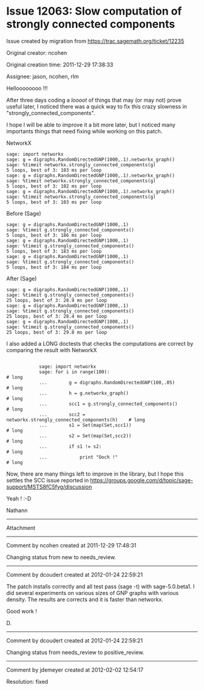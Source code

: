 # Issue 12063: Slow computation of strongly connected components

Issue created by migration from https://trac.sagemath.org/ticket/12235

Original creator: ncohen

Original creation time: 2011-12-29 17:38:33

Assignee: jason, ncohen, rlm

Helloooooooo !!!

After three days coding a *loooot* of things that may (or may not) prove useful later, I noticed there was a quick way to fix this crazy slowness in "strongly_connected_components".

I hope I will be able to improve it a bit more later, but I noticed many importants things that need fixing while working on this patch.

NetworkX

```
sage: import networkx
sage: g = digraphs.RandomDirectedGNP(1000,.1).networkx_graph()
sage: %timeit networkx.strongly_connected_components(g)
5 loops, best of 3: 103 ms per loop
sage: g = digraphs.RandomDirectedGNP(1000,.1).networkx_graph()
sage: %timeit networkx.strongly_connected_components(g)
5 loops, best of 3: 102 ms per loop
sage: g = digraphs.RandomDirectedGNP(1000,.1).networkx_graph()
sage: %timeit networkx.strongly_connected_components(g)
5 loops, best of 3: 103 ms per loop
```


Before (Sage)

```
sage: g = digraphs.RandomDirectedGNP(1000,.1)
sage: %timeit g.strongly_connected_components()
5 loops, best of 3: 186 ms per loop
sage: g = digraphs.RandomDirectedGNP(1000,.1)
sage: %timeit g.strongly_connected_components()
5 loops, best of 3: 183 ms per loop
sage: g = digraphs.RandomDirectedGNP(1000,.1)
sage: %timeit g.strongly_connected_components()
5 loops, best of 3: 184 ms per loop
```


After (Sage)

```
sage: g = digraphs.RandomDirectedGNP(1000,.1)
sage: %timeit g.strongly_connected_components()
25 loops, best of 3: 28.9 ms per loop
sage: g = digraphs.RandomDirectedGNP(1000,.1)
sage: %timeit g.strongly_connected_components()
25 loops, best of 3: 28.4 ms per loop
sage: g = digraphs.RandomDirectedGNP(1000,.1)
sage: %timeit g.strongly_connected_components()
25 loops, best of 3: 29.8 ms per loop
```


I also added a LONG doctests that checks the computations are correct by comparing the result with NetworkX

```
                                                                                                                                                                                                  
            sage: import networkx                                                                                                                                                                                                                                                
            sage: for i in range(100):                                     # long                                                                                                                                                                                                
            ...        g = digraphs.RandomDirectedGNP(100,.05)             # long                                                                                                                                                                                                
            ...        h = g.networkx_graph()                              # long                                                                                                                                                                                                
            ...        scc1 = g.strongly_connected_components()            # long                                                                                                                                                                                                
            ...        scc2 = networkx.strongly_connected_components(h)    # long                                                                                                                                                                                                
            ...        s1 = Set(map(Set,scc1))                             # long                                                                                                                                                                                                
            ...        s2 = Set(map(Set,scc2))                             # long                                                                                                                                                                                                
            ...        if s1 != s2:                                        # long                                                                                                                                                                                                
            ...            print "Ooch !"                                  # long  
```


Now, there are many things left to improve in the library, but I hope this settles the SCC issue reported in 
https://groups.google.com/d/topic/sage-support/MSTS8fC5fyg/discussion

Yeah ! :-D

Nathann


---

Attachment


---

Comment by ncohen created at 2011-12-29 17:48:31

Changing status from new to needs_review.


---

Comment by dcoudert created at 2012-01-24 22:59:21

The patch installs correctly and all test pass (sage -t) with sage-5.0.beta1.
I did several experiments on various sizes of GNP graphs with various density. The results are corrects and it is faster than networkx.

Good work !

D.


---

Comment by dcoudert created at 2012-01-24 22:59:21

Changing status from needs_review to positive_review.


---

Comment by jdemeyer created at 2012-02-02 12:54:17

Resolution: fixed

